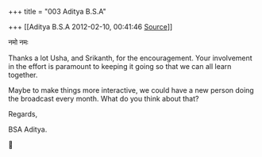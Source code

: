 +++
title = "003 Aditya B.S.A"

+++
[[Aditya B.S.A	2012-02-10, 00:41:46 [Source](https://groups.google.com/g/samskrita/c/mtLnxzqBL6o)]]



नमो नमः

  

Thanks a lot Usha, and Srikanth, for the encouragement. Your involvement in the effort is paramount to keeping it going so that we can all learn together.

  

Maybe to make things more interactive, we could have a new person doing the broadcast every month. What do you think about that?

  

Regards,

  

BSA Aditya.



